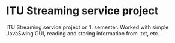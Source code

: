 # ITU Streaming service project
ITU Streaming service project on 1. semester. Worked with simple JavaSwing GUI, reading and storing information from .txt, etc.
